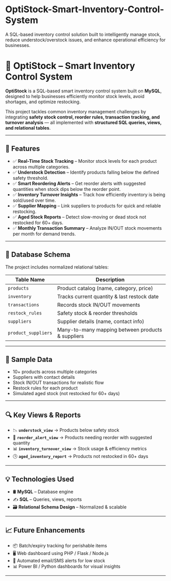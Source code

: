 # OptiStock-Smart-Inventory-Control-System
A SQL-based inventory control solution built to intelligently manage stock, reduce understock/overstock issues, and enhance operational efficiency for businesses.

# 🚀 OptiStock – Smart Inventory Control System

**OptiStock** is a SQL-based smart inventory control system built on **MySQL**, designed to help businesses efficiently monitor stock levels, avoid shortages, and optimize restocking.  

This project tackles common inventory management challenges by integrating **safety stock control, reorder rules, transaction tracking, and turnover analysis** — all implemented with **structured SQL queries, views, and relational tables**.

---

## 📌 Features

- ✅ **Real-Time Stock Tracking** – Monitor stock levels for each product across multiple categories.  
- ✅ **Understock Detection** – Identify products falling below the defined safety threshold.  
- ✅ **Smart Reordering Alerts** – Get reorder alerts with suggested quantities when stock dips below the reorder point.  
- ✅ **Inventory Turnover Insights** – Track how efficiently inventory is being sold/used over time.  
- ✅ **Supplier Mapping** – Link suppliers to products for quick and reliable restocking.  
- ✅ **Aged Stock Reports** – Detect slow-moving or dead stock not restocked for 60+ days.  
- ✅ **Monthly Transaction Summary** – Analyze IN/OUT stock movements per month for demand trends.  

---

## 🧱 Database Schema

The project includes normalized relational tables:

| Table Name         | Description                                      |
|--------------------|--------------------------------------------------|
| `products`         | Product catalog (name, category, price)          |
| `inventory`        | Tracks current quantity & last restock date      |
| `transactions`     | Records stock IN/OUT movements                   |
| `restock_rules`    | Safety stock & reorder thresholds                |
| `suppliers`        | Supplier details (name, contact info)            |
| `product_suppliers`| Many-to-many mapping between products & suppliers |

---

## 💾 Sample Data

- 10+ products across multiple categories  
- Suppliers with contact details  
- Stock IN/OUT transactions for realistic flow  
- Restock rules for each product  
- Simulated aged stock (not restocked for 60+ days)  

---

## 🔍 Key Views & Reports

- 📉 **`understock_view`** → Products below safety stock  
- 🔔 **`reorder_alert_view`** → Products needing reorder with suggested quantity  
- 📊 **`inventory_turnover_view`** → Stock usage & efficiency metrics  
- 🕒 **`aged_inventory_report`** → Products not restocked in 60+ days  

---

## 💡 Technologies Used

- 🛢️ **MySQL** – Database engine  
- ✍️ **SQL** – Queries, views, reports  
- 🗃️ **Relational Schema Design** – Normalized & scalable  

---

## 📈 Future Enhancements

- 📦 Batch/expiry tracking for perishable items  
- 🖥️ Web dashboard using PHP / Flask / Node.js  
- 📧 Automated email/SMS alerts for low stock  
- 📊 Power BI / Python dashboards for visual insights  

---


